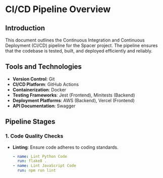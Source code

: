 # CI/CD Pipeline Overview

## Introduction
This document outlines the Continuous Integration and Continuous Deployment (CI/CD) pipeline for the Spacer project. The pipeline ensures that the codebase is tested, built, and deployed efficiently and reliably.

## Tools and Technologies
- **Version Control**: Git
- **CI/CD Platform**: GitHub Actions
- **Containerization**: Docker
- **Testing Frameworks**: Jest (Frontend), Minitests (Backend)
- **Deployment Platforms**: AWS (Backend), Vercel (Frontend)
- **API Documentation**: Swagger

## Pipeline Stages

### 1. Code Quality Checks
- **Linting**: Ensure code adheres to coding standards.
  ```yaml
  - name: Lint Python Code
    run: flake8 .
  - name: Lint JavaScript Code
    run: npm run lint